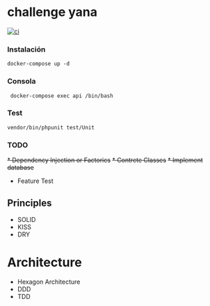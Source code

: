 # challenge yana

[![ci](https://github.com/ic-devz/challenge-yana/actions/workflows/ci.yml/badge.svg)](https://github.com/ic-devz/challenge-yana/actions/workflows/ci.yml)

### Instalación
`docker-compose up -d`

### Consola
` docker-compose exec api /bin/bash`

### Test
`vendor/bin/phpunit test/Unit`

### TODO
~~* Dependency Injection or Factories~~
~~* Contrete Classes~~
~~* Implement database~~
* Feature Test

## Principles

* SOLID
* KISS
* DRY

# Architecture
* Hexagon Architecture
* DDD
* TDD

